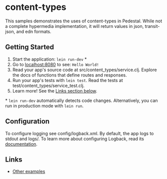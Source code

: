 # content-types

This samples demonstrates the uses of content-types in Pedestal. While
not a complete hypermedia implementation, it will return values in 
json, transit-json, and edn formats.

## Getting Started

1. Start the application: `lein run-dev` \*
2. Go to [localhost:8080](http://localhost:8080/) to see: `Hello World!`
3. Read your app's source code at src/content_types/service.clj. Explore the docs of functions
   that define routes and responses.
4. Run your app's tests with `lein test`. Read the tests at test/content_types/service_test.clj.
5. Learn more! See the [Links section below](#links).

\* `lein run-dev` automatically detects code changes. Alternatively, you can run in production mode
with `lein run`.

## Configuration

To configure logging see config/logback.xml. By default, the app logs to stdout and logs/.
To learn more about configuring Logback, read its [documentation](http://logback.qos.ch/documentation.html).

## Links
* [Other examples](https://github.com/pedestal/samples)

